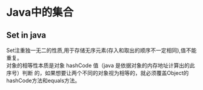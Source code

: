 # Java中的集合
Set in java
------
Set注重独一无二的性质,用于存储无序元素(存入和取出的顺序不一定相同),值不能重复。  
对象的相等性本质是对象 hashCode 值（java 是依据对象的内存地址计算出的此序号）判断
的，如果想要让两个不同的对象视为相等的，就必须覆盖Object的hashCode方法和equals方法。 
